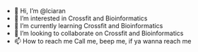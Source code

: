 - 👋 Hi, I’m @lciaran
- 👀 I’m interested in Crossfit and Bioinformatics
- 🌱 I’m currently learning Crossfit and Bioinformatics
- 💞️ I’m looking to collaborate on Crossfit and Bioinformatics
- 📫 How to reach me Call me, beep me, if ya wanna reach me

<!---
lciaran/lciaran is a ✨ special ✨ repository because its `README.md` (this file) appears on your GitHub profile.
You can click the Preview link to take a look at your changes.
--->
